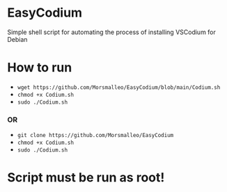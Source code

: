 # EasyCodium
Simple shell script for automating the process of installing VSCodium for Debian

# How to run
- `wget https://github.com/Morsmalleo/EasyCodium/blob/main/Codium.sh`
- `chmod +x Codium.sh`
- `sudo ./Codium.sh`
### OR
- `git clone https://github.com/Morsmalleo/EasyCodium`
- `chmod +x Codium.sh`
- `sudo ./Codium.sh`

# Script must be run as root!
